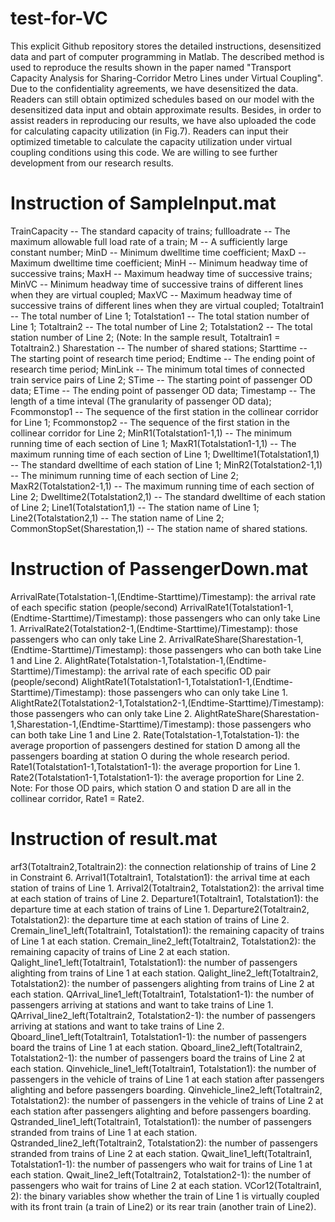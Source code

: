 # test-for-VC
This explicit Github repository stores the detailed instructions, desensitized data and part of computer programming in Matlab. The described method is used to reproduce the results shown in the paper named "Transport Capacity Analysis for Sharing-Corridor Metro Lines under Virtual Coupling". 
Due to the confidentiality agreements, we have desensitized the data. Readers can still obtain optimized schedules based on our model with the desensitized data input and obtain approximate results. Besides, in order to assist readers in reproducing our results, we have also uploaded the code for calculating capacity utilization (in Fig.7). Readers can input their optimized timetable to calculate the capacity utilization under virtual coupling conditions using this code.
We are willing to see further development from our research results.

# Instruction of SampleInput.mat
TrainCapacity -- The standard capacity of trains;
fullloadrate  -- The maximum allowable full load rate of a train;
M             -- A sufficiently large constant number;
MinD          -- Minimum dwelltime time coefficient;
MaxD          -- Maximum dwelltime time coefficient;
MinH          -- Minimum headway time of successive trains;
MaxH          -- Maximum headway time of successive trains;
MinVC         -- Minimum headway time of successive trains of different lines when they are virtual coupled;
MaxVC         -- Maximum headway time of successive trains of different lines when they are virtual coupled;
Totaltrain1   -- The total number of Line 1; 
Totalstation1 -- The total station number of Line 1;
Totaltrain2   -- The total number of Line 2;
Totalstation2 -- The total station number of Line 2; (Note: In the sample result, Totaltrain1 = Totaltrain2.)
Sharestation  -- The number of shared stations;
Starttime     -- The starting point of research time period;
Endtime       -- The ending point of research time period;
MinLink       -- The minimum total times of connected train service pairs of Line 2;
STime         -- The starting point of passenger OD data;
ETime         -- The ending point of passenger OD data;
Timestamp     -- The length of a time inteval (The granularity of passenger OD data);
Fcommonstop1  -- The sequence of the first station in the collinear corridor for Line 1;
Fcommonstop2  -- The sequence of the first station in the collinear corridor for Line 2;
MinR1(Totalstation1-1,1)      -- The minimum running time of each section of Line 1;
MaxR1(Totalstation1-1,1)      -- The maximum running time of each section of Line 1;
Dwelltime1(Totalstation1,1)   -- The standard dwelltime of each station of Line 1;
MinR2(Totalstation2-1,1)      -- The minimum running time of each section of Line 2;
MaxR2(Totalstation2-1,1)      -- The maximum running time of each section of Line 2;
Dwelltime2(Totalstation2,1)   -- The standard dwelltime of each station of Line 2;
Line1(Totalstation1,1)        -- The station name of Line 1;
Line2(Totalstation2,1)        -- The station name of Line 2;
CommonStopSet(Sharestation,1) -- The station name of shared stations.

# Instruction of PassengerDown.mat
ArrivalRate(Totalstation-1,(Endtime-Starttime)/Timestamp): the arrival rate of each specific station (people/second)
ArrivalRate1(Totalstation1-1,(Endtime-Starttime)/Timestamp): those passengers who can only take Line 1.
ArrivalRate2(Totalstation2-1,(Endtime-Starttime)/Timestamp): those passengers who can only take Line 2.
ArrivalRateShare(Sharestation-1,(Endtime-Starttime)/Timestamp): those passengers who can both take Line 1 and Line 2.
AlightRate(Totalstation-1,Totalstation-1,(Endtime-Starttime)/Timestamp): the arrival rate of each specific OD pair (people/second)
AlightRate1(Totalstation1-1,Totalstation1-1,(Endtime-Starttime)/Timestamp): those passengers who can only take Line 1.
AlightRate2(Totalstation2-1,Totalstation2-1,(Endtime-Starttime)/Timestamp): those passengers who can only take Line 2.
AlightRateShare(Sharestation-1,Sharestation-1,(Endtime-Starttime)/Timestamp): those passengers who can both take Line 1 and Line 2.
Rate(Totalstation-1,Totalstation-1): the average proportion of passengers destined for station D among all the passengers boarding at station O during the whole research period.
Rate1(Totalstation1-1,Totalstation1-1): the average proportion for Line 1.
Rate2(Totalstation1-1,Totalstation1-1): the average proportion for Line 2.
Note: For those OD pairs, which station O and station D are all in the collinear corridor, Rate1 = Rate2.

# Instruction of result.mat
arf3(Totaltrain2,Totaltrain2): the connection relationship of trains of Line 2 in Constraint 6.
Arrival1(Totaltrain1, Totalstation1): the arrival time at each station of trains of Line 1.
Arrival2(Totaltrain2, Totalstation2): the arrival time at each station of trains of Line 2.
Departure1(Totaltrain1, Totalstation1): the departure time at each station of trains of Line 1.
Departure2(Totaltrain2, Totalstation2): the departure time at each station of trains of Line 2.
Cremain_line1_left(Totaltrain1, Totalstation1): the remaining capacity of trains of Line 1 at each station.
Cremain_line2_left(Totaltrain2, Totalstation2): the remaining capacity of trains of Line 2 at each station.
Qalight_line1_left(Totaltrain1, Totalstation1): the number of passengers alighting from trains of Line 1 at each station.
Qalight_line2_left(Totaltrain2, Totalstation2): the number of passengers alighting from trains of Line 2 at each station.
QArrival_line1_left(Totaltrain1, Totalstation1-1): the number of passengers arriving at stations and want to take trains of Line 1.
QArrival_line2_left(Totaltrain2, Totalstation2-1): the number of passengers arriving at stations and want to take trains of Line 2.
Qboard_line1_left(Totaltrain1, Totalstation1-1): the number of passengers board the trains of Line 1 at each station.
Qboard_line2_left(Totaltrain2, Totalstation2-1): the number of passengers board the trains of Line 2 at each station.
Qinvehicle_line1_left(Totaltrain1, Totalstation1): the number of passengers in the vehicle of trains of Line 1 at each station after passengers alighting and before passengers boarding.
Qinvehicle_line2_left(Totaltrain2, Totalstation2): the number of passengers in the vehicle of trains of Line 2 at each station after passengers alighting and before passengers boarding.
Qstranded_line1_left(Totaltrain1, Totalstation1): the number of passengers stranded from trains of Line 1 at each station.
Qstranded_line2_left(Totaltrain2, Totalstation2): the number of passengers stranded from trains of Line 2 at each station.
Qwait_line1_left(Totaltrain1, Totalstation1-1): the number of passengers who wait for trains of Line 1 at each station.
Qwait_line2_left(Totaltrain2, Totalstation2-1): the number of passengers who wait for trains of Line 2 at each station.
VCor12(Totaltrain1, 2): the binary variables show whether the train of Line 1 is virtually coupled with its front train (a train of Line2) or its rear train (another train of Line2).

